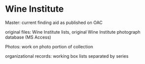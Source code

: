 # Wine Institute

<p>Master: current finding aid as published on OAC</p>
<p>original files: Wine Institute lists, original Wine Institute photograph database (MS Access)</p>
<p>Photos: work on photo portion of collection</p>
<p>organizational records: working box lists separated by series</p>
